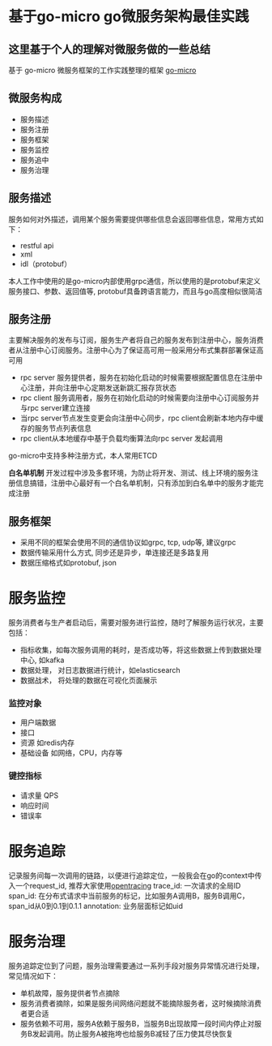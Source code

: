 # 基于go-micro go微服务架构最佳实践


## 这里基于个人的理解对微服务做的一些总结

基于 go-micro 微服务框架的工作实践整理的框架 [go-micro](https://github.com/w1991668899/go-micro)

## 微服务构成
 - 服务描述
 - 服务注册
 - 服务框架
 - 服务监控
 - 服务追中
 - 服务治理
 
## 服务描述

服务如何对外描述，调用某个服务需要提供哪些信息会返回哪些信息，常用方式如下：

 - restful api 
 - xml
 - idl（protobuf）
 
本人工作中使用的是go-micro内部使用grpc通信，所以使用的是protobuf来定义服务接口、参数、返回值等, protobuf具备跨语言能力，而且与go高度相似很简洁

## 服务注册

主要解决服务的发布与订阅，服务生产者将自己的服务发布到注册中心，服务消费者从注册中心订阅服务。注册中心为了保证高可用一般采用分布式集群部署保证高可用

- rpc server 服务提供者，服务在初始化启动的时候需要根据配置信息在注册中心注册，并向注册中心定期发送新跳汇报存货状态
- rpc client 服务调用者，服务在初始化启动的时候需要向注册中心订阅服务并与rpc server建立连接
- 当rpc server节点发生变更会向注册中心同步，rpc client会刷新本地内存中缓存的服务节点列表信息
- rpc client从本地缓存中基于负载均衡算法向rpc server 发起调用

go-micro中支持多种注册方式，本人常用ETCD

**白名单机制**
开发过程中涉及多套环境，为防止将开发、测试、线上环境的服务注册信息搞错，注册中心最好有一个白名单机制，只有添加到白名单中的服务才能完成注册

## 服务框架

- 采用不同的框架会使用不同的通信协议如grpc, tcp, udp等, 建议grpc
- 数据传输采用什么方式, 同步还是异步，单连接还是多路复用
- 数据压缩格式如protobuf, json

# 服务监控

服务消费者与生产者启动后，需要对服务进行监控，随时了解服务运行状况，主要包括：

- 指标收集，如每次服务调用的耗时，是否成功等，将这些数据上传到数据处理中心, 如kafka
- 数据处理， 对日志数据进行统计，如elasticsearch
- 数据战术， 将处理的数据在可视化页面展示

### 监控对象
- 用户端数据
- 接口
- 资源 如redis内存
- 基础设备 如网络，CPU，内存等

### 键控指标
- 请求量 QPS
- 响应时间
- 错误率

# 服务追踪

记录服务间每一次调用的链路，以便进行追踪定位，一般我会在go的context中传入一个request_id, 推荐大家使用[opentracing](https://github.com/opentracing/opentracing-go)
trace_id: 一次请求的全局ID
span_id: 在分布式请求中当前服务的标记，比如服务A调用B，服务B调用C， span_id从0到0.1到0.1.1
annotation: 业务层面标记如uid

# 服务治理

服务追踪定位到了问题，服务治理需要通过一系列手段对服务异常情况进行处理，常见情况如下：

- 单机故障，服务提供者节点摘除
- 服务消费者摘除，如果是服务间网络问题就不能摘除服务者，这时候摘除消费者更合适
- 服务依赖不可用，服务A依赖于服务B，当服务B出现故障一段时间内停止对服务B发起调用。防止服务A被拖垮也给服务B减轻了压力使其尽快恢复








 
 
